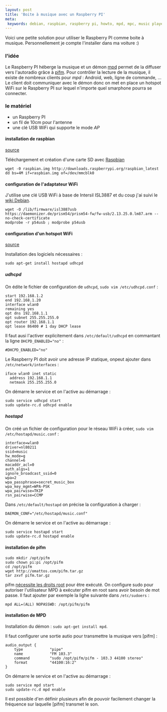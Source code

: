 ```yaml
---
layout: post
title: 'Boite à musique avec un Raspberry PI'
meta:
 keywords: debian, raspbian, raspberry pi, howto, mpd, mpc, music player daemon, fm transmitter
---
```


Voici une petite solution pour utiliser le Raspberry PI comme boite à musique. Personnellement je compte l'installer dans ma voiture :)

### l'idée

Le Raspberry PI héberge la musique et un démon [mpd](http://fr.wikipedia.org/wiki/Music_Player_Daemon) permet de la diffuser vers l'autoradio grâce à [pifm](http://www.icrobotics.co.uk/wiki/index.php/Turning_the_Raspberry_Pi_Into_an_FM_Transmitter). Pour contrôler la lecture de la musique, il existe de nombreux clients pour _mpd_ : Android, web, ligne de commande, ... Le client doit communiquer avec le démon donc on met en place un hotspot WiFi sur le Raspberry PI sur lequel n'importe quel smarphone pourra se connecter.

### le matériel

- un Raspberry PI
- un fil de 10cm pour l'antenne
- une clé USB WiFi qui supporte le mode <span title="Access Point">_AP_</span>

#### installation de raspbian

<span class="pull-right badge badge-info">[source](http://www.raspberrypi.org/documentation/installation/installing-images/README.md)</span>

Téléchargement et création d'une carte SD avec [Raspbian](http://www.raspbian.org/)

    wget -0 raspbian.img http://downloads.raspberrypi.org/raspbian_latest
    dd bs=4M if=raspbian.img of=/dev/mmcblk0

#### configuration de l'adaptateur WiFi

J'utilise une clé USB WiFi à base de Intersil ISL3887 et du coup j'ai suivi le [wiki Debian](https://wiki.debian.org/fr/prism54#p54usb).

    wget -O /lib/firmware/isl3887usb https://daemonizer.de/prism54/prism54-fw/fw-usb/2.13.25.0.lm87.arm --no-check-certificate
    modprobe -r p54usb ; modprobe p54usb

#### configuration d'un hotspot WiFi

<span class="pull-right badge badge-info">[source](http://elinux.org/RPI-Wireless-Hotspot)</span>

Installation des logiciels nécessaires :

    sudo apt-get install hostapd udhcpd

##### udhcpd

On édite le fichier de configuration de `udhcpd`, `sudo vim /etc/udhcpd.conf` :

    start 192.168.1.2
    end 192.168.1.20
    interface wlan0
    remaining yes
    opt dns 192.168.1.1
    opt subnet 255.255.255.0
    opt router 192.168.1.1
    opt lease 86400 # 1 day DHCP lease

Il faut ausi l'activer explicitement dans `/etc/default/udhcpd` en commantant la ligne `DHCPD_ENABLED="no"` :

    #DHCPD_ENABLED="no"

Le Raspberry PI doit avoir une adresse IP statique, onpeut ajouter dans `/etc/network/interfaces` :

    iface wlan0 inet static
      address 192.168.1.1
      netmask 255.255.255.0

On démarre le service et on l'active au démarrage :

    sudo service udhcpd start
    sudo update-rc.d udhcpd enable

##### hostapd

On créé un fichier de configuration pour le réseau WiFi à créer, `sudo vim /etc/hostapd/music.conf` :

    interface=wlan0
    driver=nl80211
    ssid=music
    hw_mode=g
    channel=6
    macaddr_acl=0
    auth_algs=1
    ignore_broadcast_ssid=0
    wpa=2
    wpa_passphrase=secret_music_box
    wpa_key_mgmt=WPA-PSK
    wpa_pairwise=TKIP
    rsn_pairwise=CCMP

Dans `/etc/default/hostapd` on précise la configuration à charger : 

    DAEMON_CONF="/etc/hostapd/music.conf"

On démarre le service et on l'active au démarrage :

    sudo service hostapd start
    sudo update-rc.d hostapd enable


#### installation de pifm

    sudo mkdir /opt/pifm
    sudo chown pi:pi /opt/pifm
    cd /opt/pifm
    wget http://omattos.com/pifm.tar.gz
    tar zxvf pifm.tar.gz

pifm [nécessite les droits root](https://github.com/rm-hull/pifm#accessing-hardware) pour être exécuté. On configure sudo pour autoriser l'utilisateur MPD à exécuter pifm en root sans avoir besoin de mot passe.
Il faut ajouter par exemple la lighe suivante dans `/etc/sudoers` :

    mpd ALL=(ALL) NOPASSWD: /opt/pifm/pifm

#### installation de MPD

Installation du démon : `sudo apt-get install mpd`.

Il faut configurer une sortie autio pour transmettre la musique vers [pifm] :

    audio_output {
        type            "pipe"
        name            "FM 103.3"
        command         "sudo /opt/pifm/pifm - 103.3 44100 stereo"
        format          "44100:16:2"
    }

On démarre le service et on l'active au démarrage :

    sudo service mpd start
    sudo update-rc.d mpd enable

Il est possible d'en définir plusieurs afin de pouvoir facilement changer la fréquence sur laquelle [pifm] transmet le son.

